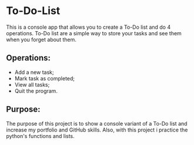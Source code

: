 # To-Do-List
This is a console app that allows you to create a To-Do list and do 4 operations.
To-Do list are a simple way to store your tasks and see them when you forget about them.

## Operations:
- Add a new task;
- Mark task as completed;
- View all tasks;
- Quit the program.

## Purpose:
The purpose of this project is to show a console variant of a To-Do list and increase my portfolio and GitHub skills.
Also, with this project i practice the python's functions and lists.
